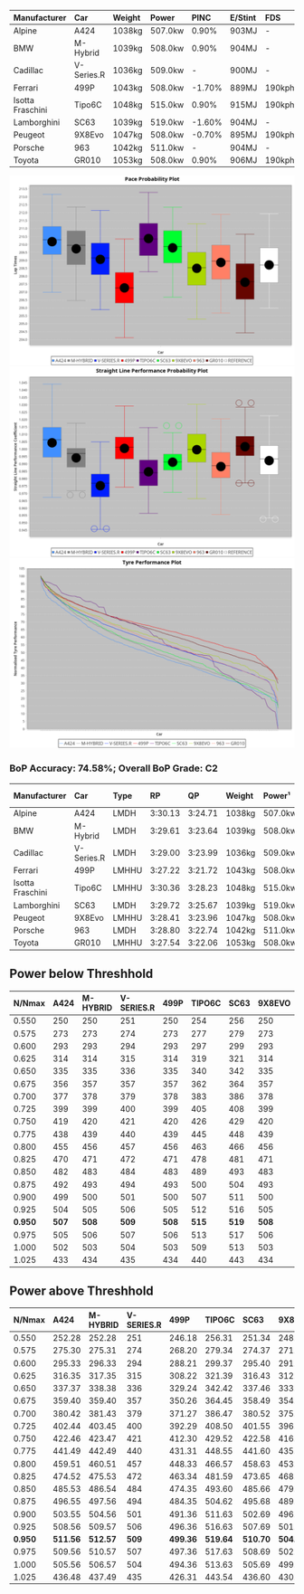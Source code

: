 | Manufacturer     | Car        | Weight | Power   | PINC   | E/Stint | FDS    |
| :--------------- | :--------- | :----- | :------ | :----- | :------ | :----- |
| Alpine           | A424       | 1038kg | 507.0kw | 0.90%  | 903MJ   | -      |
| BMW              | M-Hybrid   | 1039kg | 508.0kw | 0.90%  | 904MJ   | -      |
| Cadillac         | V-Series.R | 1036kg | 509.0kw | -      | 900MJ   | -      |
| Ferrari          | 499P       | 1043kg | 508.0kw | -1.70% | 889MJ   | 190kph |
| Isotta Fraschini | Tipo6C     | 1048kg | 515.0kw | 0.90%  | 915MJ   | 190kph |
| Lamborghini      | SC63       | 1039kg | 519.0kw | -1.60% | 904MJ   | -      |
| Peugeot          | 9X8Evo     | 1047kg | 508.0kw | -0.70% | 895MJ   | 190kph |
| Porsche          | 963        | 1042kg | 511.0kw | -      | 904MJ   | -      |
| Toyota           | GR010      | 1053kg | 508.0kw | 0.90%  | 906MJ   | 190kph |

![PACECHART](./IMG/OFFICIAL.png)
![STRAIGHTLINEPERFORMANCECHART](./IMG/OFFICIAL_sp.png)
![TYREPERFORMANCECHART](./IMG/OFFICIAL_tw.png)

### BoP Accuracy: 74.58%; Overall BoP Grade: C2
| Manufacturer     | Car        | Type  | RP      | QP      | Weight | Power¹  | Threshhold | PINC    | Power²   | E/Stint | AVG Vmax  | FDS     | RDLC | L/Stint | BOP-Grade | Model Accuracy | Model Points | Match%  | SimDiff |
|:-|:-|:-|:-|:-|:-|:-|:-|:-|:-|:-|:-|:-|:-|:-|:-|:-|:-|:-|:-|
| Alpine           | A424       | LMDH  | 3:30.13 | 3:24.71 | 1038kg | 507.0kw | 250.0kph   | 0.90%   | 511.60kw |  903MJ  | 335.29kph |    -    | 1.01 | 12      | +D1       | 99.61%         | 762          | 69.10%  | #       |
| BMW              | M-Hybrid   | LMDH  | 3:29.61 | 3:23.64 | 1039kg | 508.0kw | 250.0kph   | 0.90%   | 512.60kw |  904MJ  | 333.47kph |    -    | 1.02 | 12      | +B1       | 100.00%        | 1826         | 87.53%  | #       |
| Cadillac         | V-Series.R | LMDH  | 3:29.00 | 3:23.99 | 1036kg | 509.0kw | 250.0kph   |    -    | 509.00kw |  900MJ  | 330.29kph |    -    | 1.02 | 12      | ~A1       | 99.00%         | 3184         | 100.00% | ±0.23s  |
| Ferrari          | 499P       | LMHHU | 3:27.22 | 3:21.72 | 1043kg | 508.0kw | 250.0kph   | -1.70%  | 499.40kw |  889MJ  | 333.35kph | 190kph  | 1.05 | 12      | -E1       | 98.07%         | 3550         | 56.80%  | ±0.04s  |
| Isotta Fraschini | Tipo6C     | LMHHU | 3:30.36 | 3:28.23 | 1048kg | 515.0kw | 250.0kph   | 0.90%   | 519.60kw |  915MJ  | 332.43kph | 190kph  | 1.06 | 12      | +Ω1       | 96.81%         | 91           | 30.02%  | #       |
| Lamborghini      | SC63       | LMDH  | 3:29.72 | 3:25.67 | 1039kg | 519.0kw | 250.0kph   | -1.60%  | 510.70kw |  904MJ  | 333.02kph |    -    | 1.05 | 12      | +B2       | 100.00%        | 529          | 81.63%  | #       |
| Peugeot          | 9X8Evo     | LMHHU | 3:28.41 | 3:23.96 | 1047kg | 508.0kw | 250.0kph   | -0.70%  | 504.40kw |  895MJ  | 333.46kph | 190kph  | 1.01 | 12      | -B2       | 99.21%         | 377          | 84.70%  | #       |
| Porsche          | 963        | LMDH  | 3:28.80 | 3:22.74 | 1042kg | 511.0kw | 250.0kph   |    -    | 511.00kw |  904MJ  | 332.47kph |    -    | 1.01 | 12      | ~A1       | 99.96%         | 10176        | 97.03%  | ±0.11s  |
| Toyota           | GR010      | LMHHU | 3:27.54 | 3:22.06 | 1053kg | 508.0kw | 250.0kph   | 0.90%   | 512.60kw |  906MJ  | 333.80kph | 190kph  | 1.03 | 12      | -D2       | 99.95%         | 5509         | 64.40%  | ±0.15s  |

## Power below Threshhold
| N/Nmax    | A424    | M-HYBRID | V-SERIES.R | 499P    | TIPO6C  | SC63    | 9X8EVO  | 963     | GR010   |
|:-|:-|:-|:-|:-|:-|:-|:-|:-|:-|
|  0.550    |  250    |  250     |  251       |  250    |  254    |  256    |  250    |  252    |  250    |
|  0.575    |  273    |  273     |  274       |  273    |  277    |  279    |  273    |  275    |  273    |
|  0.600    |  293    |  293     |  294       |  293    |  297    |  299    |  293    |  295    |  293    |
|  0.625    |  314    |  314     |  315       |  314    |  319    |  321    |  314    |  316    |  314    |
|  0.650    |  335    |  335     |  336       |  335    |  340    |  342    |  335    |  337    |  335    |
|  0.675    |  356    |  357     |  357       |  357    |  362    |  364    |  357    |  359    |  357    |
|  0.700    |  377    |  378     |  379       |  378    |  383    |  386    |  378    |  380    |  378    |
|  0.725    |  399    |  399     |  400       |  399    |  405    |  408    |  399    |  402    |  399    |
|  0.750    |  419    |  420     |  421       |  420    |  426    |  429    |  420    |  422    |  420    |
|  0.775    |  438    |  439     |  440       |  439    |  445    |  448    |  439    |  441    |  439    |
|  0.800    |  455    |  456     |  457       |  456    |  463    |  466    |  456    |  459    |  456    |
|  0.825    |  470    |  471     |  472       |  471    |  478    |  481    |  471    |  474    |  471    |
|  0.850    |  482    |  483     |  484       |  483    |  489    |  493    |  483    |  485    |  483    |
|  0.875    |  492    |  493     |  494       |  493    |  500    |  504    |  493    |  496    |  493    |
|  0.900    |  499    |  500     |  501       |  500    |  507    |  511    |  500    |  503    |  500    |
|  0.925    |  504    |  505     |  506       |  505    |  512    |  516    |  505    |  508    |  505    |
| **0.950** | **507** | **508**  | **509**    | **508** | **515** | **519** | **508** | **511** | **508** |
|  0.975    |  505    |  506     |  507       |  506    |  513    |  517    |  506    |  509    |  506    |
|  1.000    |  502    |  503     |  504       |  503    |  509    |  513    |  503    |  505    |  503    |
|  1.025    |  433    |  434     |  435       |  434    |  440    |  443    |  434    |  436    |  434    |

## Power above Threshhold
| N/Nmax    | A424       | M-HYBRID   | V-SERIES.R | 499P       | TIPO6C     | SC63       | 9X8EVO     | 963     | GR010      |
|:-|:-|:-|:-|:-|:-|:-|:-|:-|:-|
|  0.550    |  252.28    |  252.28    |  251       |  246.18    |  256.31    |  251.34    |  248.22    |  252    |  252.28    |
|  0.575    |  275.30    |  275.31    |  274       |  268.20    |  279.34    |  274.37    |  271.24    |  275    |  275.31    |
|  0.600    |  295.33    |  296.33    |  294       |  288.21    |  299.37    |  295.40    |  291.26    |  295    |  296.33    |
|  0.625    |  316.35    |  317.35    |  315       |  308.22    |  321.39    |  316.43    |  312.27    |  316    |  317.35    |
|  0.650    |  337.37    |  338.38    |  336       |  329.24    |  342.42    |  337.46    |  333.29    |  337    |  338.38    |
|  0.675    |  359.40    |  359.40    |  357       |  350.26    |  364.45    |  358.49    |  354.31    |  359    |  359.40    |
|  0.700    |  380.42    |  381.43    |  379       |  371.27    |  386.47    |  380.52    |  375.33    |  380    |  381.43    |
|  0.725    |  402.44    |  403.45    |  400       |  392.29    |  408.50    |  401.55    |  396.35    |  402    |  403.45    |
|  0.750    |  422.46    |  423.47    |  421       |  412.30    |  429.52    |  422.58    |  416.37    |  422    |  423.47    |
|  0.775    |  441.49    |  442.49    |  440       |  431.31    |  448.55    |  441.60    |  435.38    |  441    |  442.49    |
|  0.800    |  459.51    |  460.51    |  457       |  448.33    |  466.57    |  458.63    |  453.40    |  459    |  460.51    |
|  0.825    |  474.52    |  475.53    |  472       |  463.34    |  481.59    |  473.65    |  468.41    |  474    |  475.53    |
|  0.850    |  485.53    |  486.54    |  484       |  474.35    |  493.60    |  485.66    |  479.42    |  485    |  486.54    |
|  0.875    |  496.55    |  497.56    |  494       |  484.35    |  504.62    |  495.68    |  489.43    |  496    |  497.56    |
|  0.900    |  503.55    |  504.56    |  501       |  491.36    |  511.63    |  502.69    |  496.44    |  503    |  504.56    |
|  0.925    |  508.56    |  509.57    |  506       |  496.36    |  516.63    |  507.69    |  501.44    |  508    |  509.57    |
| **0.950** | **511.56** | **512.57** | **509**    | **499.36** | **519.64** | **510.70** | **504.44** | **511** | **512.57** |
|  0.975    |  509.56    |  510.57    |  507       |  497.36    |  517.63    |  508.69    |  502.44    |  509    |  510.57    |
|  1.000    |  505.56    |  506.57    |  504       |  494.36    |  513.63    |  505.69    |  499.44    |  505    |  506.57    |
|  1.025    |  436.48    |  437.49    |  435       |  426.31    |  443.54    |  436.60    |  430.38    |  436    |  437.49    |
